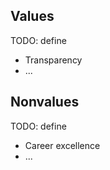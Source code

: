 ## Values

TODO: define

* Transparency
* ...
  
## Nonvalues

TODO: define

* Career excellence
* ...
